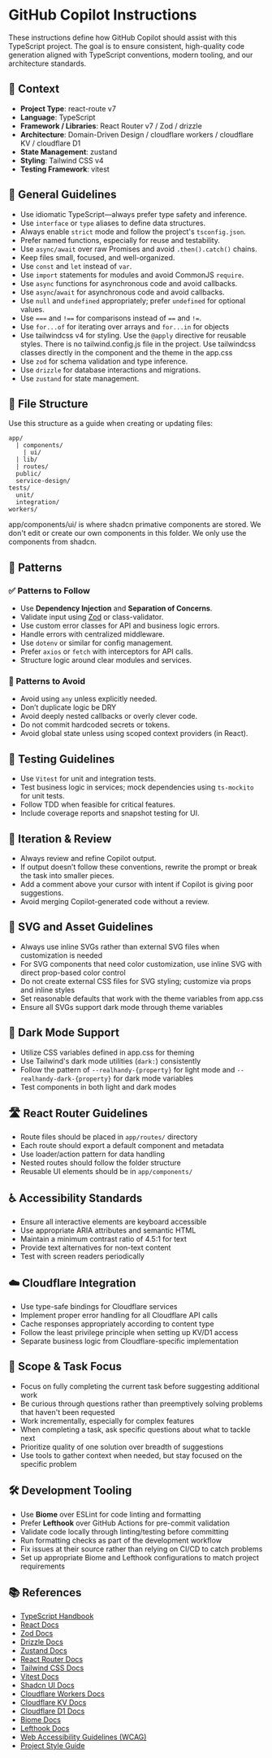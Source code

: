 # GitHub Copilot Instructions

These instructions define how GitHub Copilot should assist with this TypeScript project. The goal is to ensure consistent, high-quality code generation aligned with TypeScript conventions, modern tooling, and our architecture standards.

## 🧠 Context

- **Project Type**: react-route v7
- **Language**: TypeScript
- **Framework / Libraries**: React Router v7 / Zod / drizzle 
- **Architecture**: Domain-Driven Design / cloudflare workers / cloudflare KV / cloudflare D1
- **State Management**: zustand
- **Styling**: Tailwind CSS v4
- **Testing Framework**: vitest

## 🔧 General Guidelines

- Use idiomatic TypeScript—always prefer type safety and inference.
- Use `interface` or `type` aliases to define data structures.
- Always enable `strict` mode and follow the project's `tsconfig.json`.
- Prefer named functions, especially for reuse and testability.
- Use `async/await` over raw Promises and avoid `.then().catch()` chains.
- Keep files small, focused, and well-organized.
- Use `const` and `let` instead of `var`.
- Use `import` statements for modules and avoid CommonJS `require`.
- Use `async` functions for asynchronous code and avoid callbacks.
- Use `async`/`await` for asynchronous code and avoid callbacks.
- Use `null` and `undefined` appropriately; prefer `undefined` for optional values.
- Use `===` and `!==` for comparisons instead of `==` and `!=`.
- Use `for...of` for iterating over arrays and `for...in` for objects
- Use tailwindcss v4 for styling. Use the `@apply` directive for reusable styles. There is no tailwind.config.js file in the project. Use tailwindcss classes directly in the component and the theme in the app.css
- Use `zod` for schema validation and type inference.
- Use `drizzle` for database interactions and migrations.
- Use `zustand` for state management.

## 📁 File Structure

Use this structure as a guide when creating or updating files:

```text
app/
  | components/
    | ui/
  | lib/
  | routes/
  public/
  service-design/
tests/
  unit/
  integration/
workers/
```
app/components/ui/ is where shadcn primative components are stored. We don't edit or create our own components in this folder. We only use the components from shadcn.

## 🧶 Patterns

### ✅ Patterns to Follow
- Use **Dependency Injection** and **Separation of Concerns**.
- Validate input using [Zod](https://zod.dev/) or class-validator.
- Use custom error classes for API and business logic errors.
- Handle errors with centralized middleware.
- Use `dotenv` or similar for config management.
- Prefer `axios` or `fetch` with interceptors for API calls.
- Structure logic around clear modules and services.

### 🚫 Patterns to Avoid
- Avoid using `any` unless explicitly needed.
- Don’t duplicate logic be DRY
- Avoid deeply nested callbacks or overly clever code.
- Do not commit hardcoded secrets or tokens.
- Avoid global state unless using scoped context providers (in React).

## 🧪 Testing Guidelines

- Use `Vitest` for unit and integration tests.
- Test business logic in services; mock dependencies using `ts-mockito` for unit tests.
- Follow TDD when feasible for critical features.
- Include coverage reports and snapshot testing for UI.

## 🔁 Iteration & Review

- Always review and refine Copilot output.
- If output doesn’t follow these conventions, rewrite the prompt or break the task into smaller pieces.
- Add a comment above your cursor with intent if Copilot is giving poor suggestions.
- Avoid merging Copilot-generated code without a review.

## 🎨 SVG and Asset Guidelines
- Always use inline SVGs rather than external SVG files when customization is needed
- For SVG components that need color customization, use inline SVG with direct prop-based color control
- Do not create external CSS files for SVG styling; customize via props and inline styles
- Set reasonable defaults that work with the theme variables from app.css
- Ensure all SVGs support dark mode through theme variables

## 🌙 Dark Mode Support
- Utilize CSS variables defined in app.css for theming
- Use Tailwind's dark mode utilities (`dark:`) consistently
- Follow the pattern of `--realhandy-{property}` for light mode and `--realhandy-dark-{property}` for dark mode variables
- Test components in both light and dark modes

## 🛣️ React Router Guidelines
- Route files should be placed in `app/routes/` directory
- Each route should export a default component and metadata
- Use loader/action pattern for data handling
- Nested routes should follow the folder structure
- Reusable UI elements should be in `app/components/`

## ♿ Accessibility Standards
- Ensure all interactive elements are keyboard accessible
- Use appropriate ARIA attributes and semantic HTML
- Maintain a minimum contrast ratio of 4.5:1 for text
- Provide text alternatives for non-text content
- Test with screen readers periodically

## ☁️ Cloudflare Integration
- Use type-safe bindings for Cloudflare services
- Implement proper error handling for all Cloudflare API calls
- Cache responses appropriately according to content type
- Follow the least privilege principle when setting up KV/D1 access
- Separate business logic from Cloudflare-specific implementation

## 🔬 Scope & Task Focus
- Focus on fully completing the current task before suggesting additional work
- Be curious through questions rather than preemptively solving problems that haven't been requested
- Work incrementally, especially for complex features
- When completing a task, ask specific questions about what to tackle next
- Prioritize quality of one solution over breadth of suggestions
- Use tools to gather context when needed, but stay focused on the specific problem

## 🛠️ Development Tooling
- Use **Biome** over ESLint for code linting and formatting
- Prefer **Lefthook** over GitHub Actions for pre-commit validation
- Validate code locally through linting/testing before committing
- Run formatting checks as part of the development workflow
- Fix issues at their source rather than relying on CI/CD to catch problems
- Set up appropriate Biome and Lefthook configurations to match project requirements

## 📚 References

- [TypeScript Handbook](https://www.typescriptlang.org/docs/handbook/intro.html)
- [React Docs](https://react.dev/reference/react)
- [Zod Docs](https://zod.dev/)
- [Drizzle Docs](https://orm.drizzle.team/)
- [Zustand Docs](https://zustand.docs.pmnd.rs/getting-started/introduction)
- [React Router Docs](https://reactrouter.com/en/main)
- [Tailwind CSS Docs](https://tailwindcss.com/docs)
- [Vitest Docs](https://vitest.dev/)
- [Shadcn UI Docs](https://ui.shadcn.com/docs)
- [Cloudflare Workers Docs](https://developers.cloudflare.com/workers/)
- [Cloudflare KV Docs](https://developers.cloudflare.com/workers/runtime-apis/kv/)
- [Cloudflare D1 Docs](https://developers.cloudflare.com/d1/)
- [Biome Docs](https://biomejs.dev/guides/)
- [Lefthook Docs](https://github.com/evilmartians/lefthook)
- [Web Accessibility Guidelines (WCAG)](https://www.w3.org/WAI/standards-guidelines/wcag/)
- [Project Style Guide](https://ts.dev/style/)